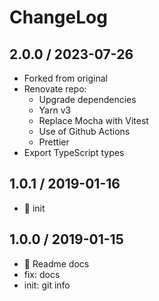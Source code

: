 # ChangeLog

## 2.0.0 / 2023-07-26

* Forked from original
* Renovate repo:
  * Upgrade dependencies
  * Yarn v3
  * Replace Mocha with Vitest
  * Use of Github Actions
  * Prettier
* Export TypeScript types

## 1.0.1 / 2019-01-16

* :tada: init

## 1.0.0 / 2019-01-15

* :memo: Readme docs
* fix: docs
* init: git info
